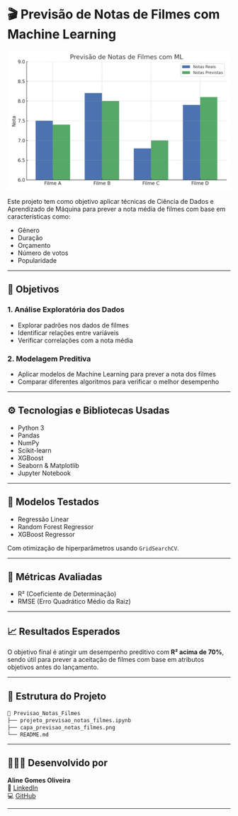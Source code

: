 
# 🎬 Previsão de Notas de Filmes com Machine Learning

![Capa do Projeto](capa_previsao_notas_filmes.png)

Este projeto tem como objetivo aplicar técnicas de Ciência de Dados e Aprendizado de Máquina para prever a nota média de filmes com base em características como:

- Gênero
- Duração
- Orçamento
- Número de votos
- Popularidade

---

## 📌 Objetivos

### 1. Análise Exploratória dos Dados
- Explorar padrões nos dados de filmes
- Identificar relações entre variáveis
- Verificar correlações com a nota média

### 2. Modelagem Preditiva
- Aplicar modelos de Machine Learning para prever a nota dos filmes
- Comparar diferentes algoritmos para verificar o melhor desempenho

---

## ⚙️ Tecnologias e Bibliotecas Usadas

- Python 3
- Pandas
- NumPy
- Scikit-learn
- XGBoost
- Seaborn & Matplotlib
- Jupyter Notebook

---

## 🤖 Modelos Testados

- Regressão Linear
- Random Forest Regressor
- XGBoost Regressor

Com otimização de hiperparâmetros usando `GridSearchCV`.

---

## 🎯 Métricas Avaliadas

- R² (Coeficiente de Determinação)
- RMSE (Erro Quadrático Médio da Raiz)

---

## 📈 Resultados Esperados

O objetivo final é atingir um desempenho preditivo com **R² acima de 70%**, sendo útil para prever a aceitação de filmes com base em atributos objetivos antes do lançamento.

---

## 📂 Estrutura do Projeto

```
📁 Previsao_Notas_Filmes
├── projeto_previsao_notas_filmes.ipynb
├── capa_previsao_notas_filmes.png
└── README.md
```

---

## 👩🏻‍💻 Desenvolvido por

**Aline Gomes Oliveira**  
🔗 [LinkedIn](https://www.linkedin.com/in/aline-gomes-563408169/)  
💻 [GitHub](https://github.com/AlineGomesOliveira)

---
